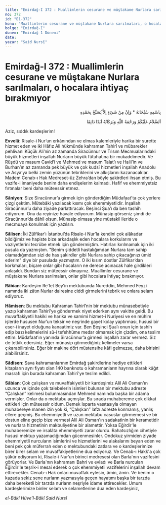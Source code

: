 ```yaml
---
title: "Emirdağ-I 372 : Muallimlerin cesurane ve müştakane Nurlara sarılmaları, o hocalara ihtiyaç bırakmıyor"
no: 372
id: "E1-372"
konu: "Muallimlerin cesurane ve müştakane Nurlara sarılmaları, o hocalara ihtiyaç bırakmıyor"
bolge: "Emirdağ-I"
donem: "Emirdağ 1 Dönemi"
date: 
yazar: "Said Nursî"
---
```


# Emirdağ-I 372 : Muallimlerin cesurane ve müştakane Nurlara sarılmaları, o hocalara ihtiyaç bırakmıyor

<p class="arabic" dir="rtl" title="Meal: “Subhân Allah’ın adıyla” * “Hiçbir şey yoktur ki O'nu hamd ile tesbih etmesin” [İsrâ 17:44]">بِاسْمِهِ سُبْحَانَهُ * وَاِنْ مِنْ شَىْءٍ اِلاَّ يُسَبِّحُ بِحَمْدِهِ</p>

<p class="arabic" dir="rtl" title="Meal: “Allah’ın selâmı, rahmeti ve bereketleri, ebedî ve dâimî olarak üzerinize olsun.”">اَلسَّلاَمُ عَلَيْكُمْ وَرَحْمَةُ اللّٰهِ وَبَرَكَاتُهُ اَبَدًا دَائِمًا</p>

Aziz, sıddık kardeşlerim!

**Evvelâ**: Risale-i Nur’un erkânından ve elmas kalemleriyle harika bir surette hizmet eden ve iki Hâfız Ali hükmünde kahraman Tahirî ve mübarekler pehlivanı Küçük Ali’nin az zamanda Siracünnur ve Tılsım Mecmualarındaki büyük hizmetleri inşallah Nurların büyük fütuhatına bir mukaddimedir. Ve Rüşdü ve masum Cavid’i ve Mehmed ve masum Talat’ı ve Halil’in ve Burhan’ın az zamanda pek büyük ve çok kudsî hizmetleri inşallah Anadolu ve Asya’ya belki zemin yüzünün tebriklerini ve alkışlarını kazanacaklar. Madem Cenab-ı Hak Medreset-üz Zehra’dan böyle şakirdleri ihsan etmiş. Bu vazife-i imaniyede benim daha endişelerim kalmadı. Hafif ve ehemmiyetsiz fırtınalar beni daha müteessir etmez.

**Sâniyen**: Size Siracünnur’a girmek için gönderdiğim Müdafaat'ta çok yerlere çizgi çektim. Mütebâki yazılacak kısmı çok ehemmiyetlidir. İnşallah Siracünnur’u daha ziyade parlattıracak. Beşinci Şua’ı da ben tashih ediyorum. Onu da reyinize havale ediyorum. Münasip görseniz şimdi de Siracünnur’da dâhil olsun. Münasip olmasa yine müstakil ileride o mecmuaya konulmak için yazılsın.

**Sâlisen**: İki Zülfikar’ı İstanbul’da Risale-i Nur’la kendini çok alâkadar bildiğimiz ve hapiste bize arkadaşlık eden hocalara korkularını ve vaziyetlerini tecrübe etmek için göndermiştim. Hatırları kırılmamak için iki pusula da yazmıştım. "Benim şiddetli hastalığımdan Nurlara tam sahip olamadığımdan sizi de has şakirdler gibi Nurlara sahip çıkacağınızı ümid ederim" diye bir pusulada yazmıştım. O iki kısım dostlar Zülfikar’dan korkmaları, biçare onlar gibi hocaların ne derece acınacak hale girdikleri anlaşıldı. Bundan siz müteessir olmayınız. Muallimler cesurane ve müştakane Nurlara sarılmaları, onlar gibi hocalara ihtiyaç bırakmıyor.

**Râbian**: Kardeşim Re’fet Bey’in mektubunda Nureddin, Mehmed Feyzi namında iki zâtın Nurlar dairesine ciddi girmelerini tebrik ve onlara selam ediyoruz.

**Hâmisen**: Bu mektubu Kahraman Tahirî’nin bir mektubu münasebetiyle yazıp kahraman Tahirî’ye göndermek niyet ederken aynı vakitte geldi. Bu muvaffakiyetli hakiki ve harika ve samimi hizmet-i Nuriyesi ve en mühim işlerde hususen Nur’un teksir ve neşrinde gayet kolay yaptırması, hususi bir eser-i inayet olduğuna kanaatimiz var. Ben Beşinci Şua’ı onun için tashih edip bazı kelimelerini sû-i tefehhüme medar olmamak için çizdim, ona teslim ettim. Müdafaat'ın yanında Siracünnur’a girmesi inşallah zarar vermez. Siz de tetkik edersiniz. Eğer münasip görmediğiniz kelimeler varsa çıkarabilirsiniz. Eğer bir makine dört müstensihe kâfi gelmezse, daha birisini alabilirsiniz.

**Sâdisen**: Sava kahramanlarının Emirdağ şakirdlerine hediye ettikleri kitapların aynı fiyatı olan 140 banknotu o kahramanların hayrına olarak kâğıt masrafı için burada kahraman Tahirî’ye teslim edildi.

**Sâbian**: Çok çalışkan ve muvaffakiyetli bir kardeşimiz Alil Ali Osman'ın uzunca ve içinde çok talebelerin isimleri bulunan bir mektubu adreste “Çalışkan” kelimesi bulunmasından Mehmed namında başka bir adama vermişler. Onlar da o mektubu açmışlar. Bu sırada muhabereme çok dikkat ettikleri için müteessir oldum. Demek Isparta vasıtasıyla olmayan muhabereye manen izin yok ki, “Çalışkan” lafzı adreste konmamış, yanlış ellere geçmiş. Bu ehemmiyetli ve uzun mektubu casuslar görmemesi ve bir dostun eline geçip bize vermesi Alil Ali Osman'ın sadakatinin bir kerametidir ve nurlara hizmetinin makbuliyetine bir alamettir. Yoksa Eğirdir'le muhaberemize ve irsalâta ehemmiyetli zarar olurdu. Rahatsızlığım cihetiyle hususi mektup yazamadığımdan gücenmesinler. Ondokuz yirmiden ziyade ehemmiyetli nurcuların isimlerini ve hizmetlerini ve alakalarını beyan eden ve beni pek çok müferrah eden o mektubundaki zatlara ve o kardeşlerimize birer birer selam ve muvaffakiyetlerine dua ediyoruz. Ve Cenab-ı Hakk'a çok şükür ediyorum ki, Risale-i Nur’un birinci medresesi olan Barla'nın vazifesini görüyorlar. Ve Barla'nın kahramanı Bahri ve evladı ve Barla nurcuları Eğirdir'le teşrik-i mesai ederek o çok ehemmiyetli vazifelerini inşallah devam ettirecekler. Cenab-ı Hak onları muvaffak eylesin, âmin, âmin. Ve benim o kazada sekiz sene nurların yazmasıyla geçen hayatımı başka bir tarzda daha bereketli bir tarzda nurların neşriyle idame ettirecekler. Umum kardeşlerimize binler selam ve selametlerine dua eden kardeşiniz,

*el-Bâkî Hüve’l-Bâkî*
*Said Nursî*
